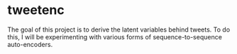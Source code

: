 # tweetenc

The goal of this project is to derive the latent variables behind tweets. To do this, I will be experimenting with various forms of sequence-to-sequence auto-encoders.
